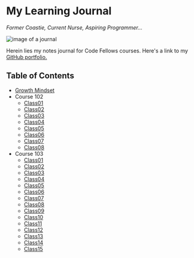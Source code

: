 # My Learning Journal

_Former Coastie, Current Nurse, Aspiring Programmer..._

![image of a journal](https://encrypted-tbn0.gstatic.com/images?q=tbn:ANd9GcRCeTsOpZXh1DM1Xx1EZF19jRY3zo3NexiGVg&usqp=CAU)


Herein lies my notes journal for Code Fellows courses.
Here's a link to my [GitHub portfolio.](https://github.com/johnnybackus)

## Table of Contents

- [Growth Mindset](https://johnnybackus.github.io/reading-notes/102/growthMindset)
- Course 102
  - [Class01](https://johnnybackus.github.io/reading-notes/102/class01reading)
  - [Class02](https://johnnybackus.github.io/reading-notes/102/class02reading)
  - [Class03](https://johnnybackus.github.io/reading-notes/102/class03reading)
  - [Class04](https://johnnybackus.github.io/reading-notes/102/class04reading)
  - [Class05](https://johnnybackus.github.io/reading-notes/102/class05reading)
  - [Class06](https://johnnybackus.github.io/reading-notes/102/class06reading)
  - [Class07](https://johnnybackus.github.io/reading-notes/102/class07reading)
  - [Class08](https://johnnybackus.github.io/reading-notes/102/class08reading)
- Course 103
  - [Class01](https://johnnybackus.github.io/reading-notes/103/class01reading)
  - [Class02](https://johnnybackus.github.io/reading-notes/103/class02reading)
  - [Class03](https://johnnybackus.github.io/reading-notes/103/class03reading)
  - [Class04](https://johnnybackus.github.io/reading-notes/103/class04reading)
  - [Class05](https://johnnybackus.github.io/reading-notes/103/class05reading)
  - [Class06](https://johnnybackus.github.io/reading-notes/103/class06reading)
  - [Class07](https://johnnybackus.github.io/reading-notes/103/class07reading)
  - [Class08](https://johnnybackus.github.io/reading-notes/103/class08reading)
  - [Class09](https://johnnybackus.github.io/reading-notes/103/class09reading)
  - [Class10](https://johnnybackus.github.io/reading-notes/103/class10reading)
  - [Class11](https://johnnybackus.github.io/reading-notes/103/class11reading)
  - [Class12](https://johnnybackus.github.io/reading-notes/103/class12reading)
  - [Class13](https://johnnybackus.github.io/reading-notes/103/class13reading)
  - [Class14](https://johnnybackus.github.io/reading-notes/103/class14reading)
  - [Class15](https://johnnybackus.github.io/reading-notes/103/class15reading)
